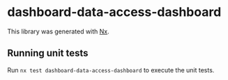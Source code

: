 # dashboard-data-access-dashboard

This library was generated with [Nx](https://nx.dev).

## Running unit tests

Run `nx test dashboard-data-access-dashboard` to execute the unit tests.
